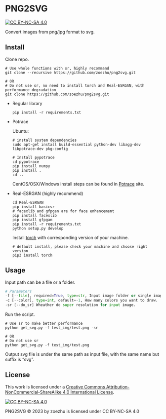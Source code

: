 # PNG2SVG

[![CC BY-NC-SA 4.0][cc-by-nc-sa-shield]][cc-by-nc-sa]

Convert images from png/jpg format to svg.



## Install

Clone repo.

```shell
# Use whole functions with sr, highly recommand
git clone --recursive https://github.com/zoezhu/png2svg.git

# OR
# Do not use sr, no need to install torch and Real-ESRGAN, with performance degradation
git clone https://github.com/zoezhu/png2svg.git
```



- Regular library

  ```shell
  pip install -r requirements.txt
  ```

- Potrace

  Ubuntu:

  ```shell
  # install system dependencies
  sudo apt-get install build-essential python-dev libagg-dev libpotrace-dev pkg-config
  
  # Install pypotrace
  cd pypotrace
  pip install numpy
  pip install .
  cd ..
  ```

  CentOS/OSX/Windows install steps can be found in [Potrace](https://pypi.org/project/pypotrace/) site.

- Real-ESRGAN (highly recommend)

  ```shell
  cd Real-ESRGAN
  pip install basicsr
  # facexlib and gfpgan are for face enhancement
  pip install facexlib
  pip install gfpgan
  pip install -r requirements.txt
  python setup.py develop
  ```

  Install [torch](https://pytorch.org/) with corresponding version of your machine.

  ```shell
  # default install, please check your machine and choose right version
  pip3 install torch
  ```

  

## Usage

Input path can be a file or a folder.

```python
# Parameters
-f [--file], required=True, type=str, Input image folder or single image path.
-c [--color], type=int, default=-1, How many colors you want to draw.
-sr [--do_sr] Wheather do super resolution for input image.
```

Run the script.

```shell
# Use sr to make better performance
python get_svg.py -f test_img/test.png -sr

# OR
# Do not use sr
python get_svg.py -f test_img/test.png
```

Output svg file is under the same path as input file, with the same name but suffix is “svg”.



## License

This work is licensed under a [Creative Commons Attribution-NonCommercial-ShareAlike 4.0 International License][cc-by-nc-sa].



[![CC BY-NC-SA 4.0][cc-by-nc-sa-image]][cc-by-nc-sa]

[cc-by-nc-sa]: http://creativecommons.org/licenses/by-nc-sa/4.0/
[cc-by-nc-sa-image]: https://licensebuttons.net/l/by-nc-sa/4.0/88x31.png
[cc-by-nc-sa-shield]: https://img.shields.io/badge/License-CC%20BY--NC--SA%204.0-lightgrey.svg



PNG2SVG © 2023 by zoezhu is licensed under CC BY-NC-SA 4.0 



